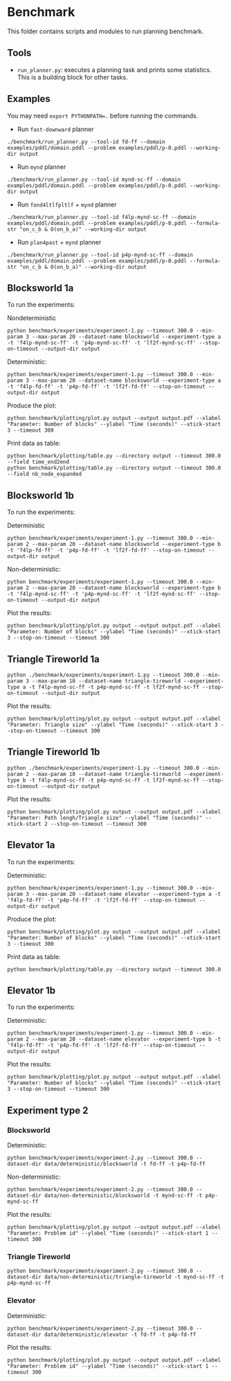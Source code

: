 # Benchmark

This folder contains scripts and modules to run planning benchmark.

## Tools

- `run_planner.py`: executes a planning task and prints some statistics. This is a building block for other tasks.

## Examples

You may need `export PYTHONPATH=.` before running the commands.

- Run `fast-downward` planner  

```
./benchmark/run_planner.py --tool-id fd-ff --domain examples/pddl/domain.pddl --problem examples/pddl/p-0.pddl --working-dir output
```

- Run `mynd` planner  

```
./benchmark/run_planner.py --tool-id mynd-sc-ff --domain examples/pddl/domain.pddl --problem examples/pddl/p-0.pddl --working-dir output
```

- Run `fond4ltlfpltlf` + `mynd` planner  

```
./benchmark/run_planner.py --tool-id f4lp-mynd-sc-ff --domain examples/pddl/domain.pddl --problem examples/pddl/p-0.pddl --formula-str "on_c_b & O(on_b_a)" --working-dir output
```

- Run `plan4past` + `mynd` planner  

```
./benchmark/run_planner.py --tool-id p4p-mynd-sc-ff --domain examples/pddl/domain.pddl --problem examples/pddl/p-0.pddl --formula-str "on_c_b & O(on_b_a)" --working-dir output
```

## Blocksworld 1a

To run the experiments:

Nondeterministic
```
python benchmark/experiments/experiment-1.py --timeout 300.0 --min-param 3 --max-param 20 --dataset-name blocksworld --experiment-type a -t 'f4lp-mynd-sc-ff' -t 'p4p-mynd-sc-ff' -t 'lf2f-mynd-sc-ff' --stop-on-timeout --output-dir output 
```

Deterministic:
```
python benchmark/experiments/experiment-1.py --timeout 300.0 --min-param 3 --max-param 20 --dataset-name blocksworld --experiment-type a -t 'f4lp-fd-ff' -t 'p4p-fd-ff' -t 'lf2f-fd-ff' --stop-on-timeout --output-dir output
```

Produce the plot:

```
python benchmark/plotting/plot.py output --output output.pdf --xlabel "Parameter: Number of blocks" --ylabel "Time (seconds)" --xtick-start 3 --timeout 300
```

Print data as table:

```
python benchmark/plotting/table.py --directory output --timeout 300.0 --field time_end2end
python benchmark/plotting/table.py --directory output --timeout 300.0 --field nb_node_expanded
```

## Blocksworld 1b

To run the experiments:

Deterministic
```
python benchmark/experiments/experiment-1.py --timeout 300.0 --min-param 2 --max-param 20 --dataset-name blocksworld --experiment-type b -t 'f4lp-fd-ff' -t 'p4p-fd-ff' -t 'lf2f-fd-ff' --stop-on-timeout --output-dir output
```

Non-deterministic:
```
python benchmark/experiments/experiment-1.py --timeout 300.0 --min-param 2 --max-param 20 --dataset-name blocksworld --experiment-type b -t 'f4lp-mynd-sc-ff' -t 'p4p-mynd-sc-ff' -t 'lf2f-mynd-sc-ff' --stop-on-timeout --output-dir output
```

Plot the results:
```
python benchmark/plotting/plot.py output --output output.pdf --xlabel "Parameter: Number of blocks" --ylabel "Time (seconds)" --xtick-start 3 --stop-on-timeout --timeout 300
```

## Triangle Tireworld 1a

```
python ./benchmark/experiments/experiment-1.py --timeout 300.0 --min-param 3 --max-param 10 --dataset-name triangle-tireworld --experiment-type a -t f4lp-mynd-sc-ff -t p4p-mynd-sc-ff -t lf2f-mynd-sc-ff --stop-on-timeout --output-dir output
```

Plot the results:
```
python benchmark/plotting/plot.py output --output output.pdf --xlabel "Parameter: Triangle size" --ylabel "Time (seconds)" --xtick-start 3 --stop-on-timeout --timeout 300
```

## Triangle Tireworld 1b

```
python ./benchmark/experiments/experiment-1.py --timeout 300.0 --min-param 2 --max-param 10 --dataset-name triangle-tireworld --experiment-type b -t f4lp-mynd-sc-ff -t p4p-mynd-sc-ff -t lf2f-mynd-sc-ff --stop-on-timeout --output-dir output
```

Plot the results:
```
python benchmark/plotting/plot.py output --output output.pdf --xlabel "Parameter: Path lengh/Triangle size" --ylabel "Time (seconds)" --xtick-start 2 --stop-on-timeout --timeout 300
```

## Elevator 1a

To run the experiments:

Deterministic:
```
python benchmark/experiments/experiment-1.py --timeout 300.0 --min-param 3 --max-param 20 --dataset-name elevator --experiment-type a -t 'f4lp-fd-ff' -t 'p4p-fd-ff' -t 'lf2f-fd-ff' --stop-on-timeout --output-dir output
```

Produce the plot:

```
python benchmark/plotting/plot.py output --output output.pdf --xlabel "Parameter: Number of blocks" --ylabel "Time (seconds)" --xtick-start 3 --timeout 300
```

Print data as table:

```
python benchmark/plotting/table.py --directory output --timeout 300.0
```

## Elevator 1b

To run the experiments:

Deterministic:
```
python benchmark/experiments/experiment-1.py --timeout 300.0 --min-param 2 --max-param 20 --dataset-name elevator --experiment-type b -t 'f4lp-fd-ff' -t 'p4p-fd-ff' -t 'lf2f-fd-ff' --stop-on-timeout --output-dir output
```

Plot the results:
```
python benchmark/plotting/plot.py output --output output.pdf --xlabel "Parameter: Number of blocks" --ylabel "Time (seconds)" --xtick-start 3 --stop-on-timeout --timeout 300
```


## Experiment type 2

### Blocksworld 

Deterministic:
```
python benchmark/experiments/experiment-2.py --timeout 300.0 --dataset-dir data/deterministic/blocksworld -t fd-ff -t p4p-fd-ff 
```

Non-deterministic:
```
python benchmark/experiments/experiment-2.py --timeout 300.0 --dataset-dir data/non-deterministic/blocksworld -t mynd-sc-ff -t p4p-mynd-sc-ff
```

Plot the results:
```
python benchmark/plotting/plot.py output --output output.pdf --xlabel "Parameter: Problem id" --ylabel "Time (seconds)" --xtick-start 1 --timeout 300
```

### Triangle Tireworld

```
python benchmark/experiments/experiment-2.py --timeout 300.0 --dataset-dir data/non-deterministic/triangle-tireworld -t mynd-sc-ff -t p4p-mynd-sc-ff
```

### Elevator 

Deterministic:
```
python benchmark/experiments/experiment-2.py --timeout 300.0 --dataset-dir data/deterministic/elevator -t fd-ff -t p4p-fd-ff 
```

Plot the results:
```
python benchmark/plotting/plot.py output --output output.pdf --xlabel "Parameter: Problem id" --ylabel "Time (seconds)" --xtick-start 1 --timeout 300
```

